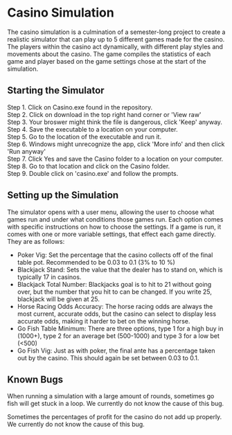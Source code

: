 # Casino Simulation


The casino simulation is a culmination of a semester-long project to create a realistic simulator that can play up to 5 different games made for the casino. The players within the casino act dynamically, with different play styles and movements about the casino. The game compiles the statistics of each game and player based on the game settings chose at the start of the simulation.

## Starting the Simulator

Step 1. Click on Casino.exe found in the repository.                               
Step 2. Click on download in the top right hand corner or 'View raw'                                
Step 3. Your broswer might think the file is dangerous, click 'Keep' anyway.                         
Step 4. Save the executable to a location on your computer.                                    
Step 5. Go to the location of the executable and run it.                                  
Step 6. Windows might unrecognize the app, click 'More info' and then click 'Run anyway'                        
Step 7. Click Yes and save the Casino folder to a location on your computer.                                   
Step 8. Go to that location and click on the Casino folder.                                     
Step 9. Double click on 'casino.exe' and follow the prompts.                                                                           

## Setting up the Simulation

The simulator opens with a user menu, allowing the user to choose what games run and under what conditions those games run. Each option comes with specific instructions on how to choose the settings. If a game is run, it comes with one or more variable settings, that effect each game directly. They are as follows:

 - Poker Vig: Set the percentage that the casino collects off of the final table pot. Recommended to be 0.03 to 0.1 (3% to 10 %)
 - Blackjack Stand: Sets the value that the dealer has to stand on, which is typically 17 in casinos.
 - Blackjack Total Number: Blackjacks goal is to hit to 21 without going over, but the number that you hit to can be changed. If you write 25, blackjack will be given at 25.
 - Horse Racing Odds Accuracy: The horse racing odds are always the most current, accurate odds, but the casino can select to display less accurate odds, making it harder to bet on the winning horse.
 - Go Fish Table Minimum: There are three options, type 1 for a high buy in (1000+), type 2 for an average bet (500-1000) and type 3 for a low bet (<500)
 - Go Fish Vig: Just as with poker, the final ante has a percentage taken out by the casino. This should again be set between 0.03 to 0.1.
 
## Known Bugs

When running a simulation with a large amount of rounds, sometimes go fish will get stuck in a loop. We currently do not know the cause of this bug. 

Sometimes the percentages of profit for the casino do not add up properly. We currently do not know the cause of this bug. 
